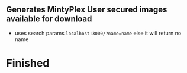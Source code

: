 ## Generates MintyPlex User secured images available for download

- uses search params
  `localhost:3000/?name=name` else it will return no name
# Finished
